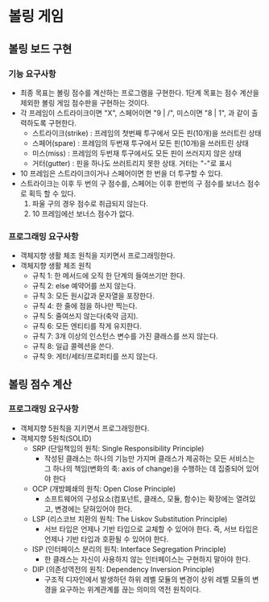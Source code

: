 # 볼링 게임

## 볼링 보드 구현

### 기능 요구사항

- 최종 목표는 볼링 점수를 계산하는 프로그램을 구현한다. 1단계 목표는 점수 계산을 제외한 볼링 게임 점수판을 구현하는 것이다.
- 각 프레임이 스트라이크이면 "X", 스페어이면 "9 | /", 미스이면 "8 | 1", 과 같이 출력하도록 구현한다.
    - 스트라이크(strike) : 프레임의 첫번째 투구에서 모든 핀(10개)을 쓰러트린 상태
    - 스페어(spare) : 프레임의 두번재 투구에서 모든 핀(10개)을 쓰러트린 상태
    - 미스(miss) : 프레임의 두번재 투구에서도 모든 핀이 쓰러지지 않은 상태
    - 거터(gutter) : 핀을 하나도 쓰러트리지 못한 상태. 거터는 "-"로 표시
- 10 프레임은 스트라이크이거나 스페어이면 한 번을 더 투구할 수 있다.
- 스트라이크는 이후 두 번의 구 점수를, 스페어는 이후 한번의 구 점수를 보너스 점수로 획득 할 수 있다.
    1. 파울 구의 경우 점수로 취급되지 않는다.
    2. 10 프레임에선 보너스 점수가 없다.

### 프로그래밍 요구사항

- 객체지향 생활 체조 원칙을 지키면서 프로그래밍한다.
- 객체지향 생활 체조 원칙
   - 규칙 1: 한 메서드에 오직 한 단계의 들여쓰기만 한다.
   - 규칙 2: else 예약어를 쓰지 않는다.
   - 규칙 3: 모든 원시값과 문자열을 포장한다.
   - 규칙 4: 한 줄에 점을 하나만 찍는다.
   - 규칙 5: 줄여쓰지 않는다(축약 금지).
   - 규칙 6: 모든 엔티티를 작게 유지한다.
   - 규칙 7: 3개 이상의 인스턴스 변수를 가진 클래스를 쓰지 않는다.
   - 규칙 8: 일급 콜렉션을 쓴다.
   - 규칙 9: 게터/세터/프로퍼티를 쓰지 않는다.
   
   
## 볼링 점수 계산

### 프로그래밍 요구사항

- 객체지향 5원칙을 지키면서 프로그래밍한다.
- 객체지향 5원칙(SOLID)
    - SRP (단일책임의 원칙: Single Responsibility Principle)
        - 작성된 클래스는 하나의 기능만 가지며 클래스가 제공하는 모든 서비스는 그 하나의 책임(변화의 축: axis of change)을 수행하는 데 집중되어 있어야 한다
    - OCP (개방폐쇄의 원칙: Open Close Principle)
        - 소프트웨어의 구성요소(컴포넌트, 클래스, 모듈, 함수)는 확장에는 열려있고, 변경에는 닫혀있어야 한다.
    - LSP (리스코브 치환의 원칙: The Liskov Substitution Principle)
        - 서브 타입은 언제나 기반 타입으로 교체할 수 있어야 한다. 즉, 서브 타입은 언제나 기반 타입과 호환될 수 있어야 한다.
    - ISP (인터페이스 분리의 원칙: Interface Segregation Principle)
        - 한 클래스는 자신이 사용하지 않는 인터페이스는 구현하지 말아야 한다.
    - DIP (의존성역전의 원칙: Dependency Inversion Principle)
        - 구조적 디자인에서 발생하던 하위 레벨 모듈의 변경이 상위 레벨 모듈의 변경을 요구하는 위계관계를 끊는 의미의 역전 원칙이다.